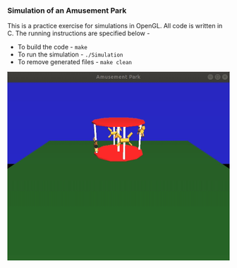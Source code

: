 ### Simulation of an Amusement Park

This is a practice exercise for simulations in OpenGL. All code is written in C. The running instructions are specified below - 

* To build the code - ```make```
* To run the simulation - ```./Simulation```
* To remove generated files - ```make clean```

![](sample.gif)